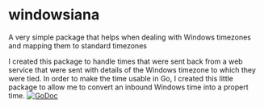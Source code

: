# windowsiana
A very simple package that helps when dealing with Windows timezones and mapping them to standard timezones

I created this package to handle times that were sent back from a web service that were sent with details of the Windows timezone to which they were tied. In order to make the time usable in Go, I created this little package to allow me to convert an inbound Windows time into a propert time.
[![GoDoc](https://godoc.org/github.com/thinkovation/windowsiana?status.svg)](https://godoc.org/github.com/thinkovation/windowsiana)

